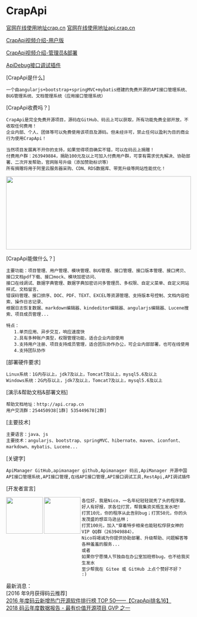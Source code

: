 # CrapApi
[官网在线使用地址crap.cn](http://crap.cn)
[官网在线使用地址api.crap.cn](http://api.crap.cn)

[CrapApi视频介绍-用户版](http://v.youku.com/v_show/id_XMzU4NjQwODIzNg==.html)

[CrapApi视频介绍-管理员&部署](https://v.youku.com/v_show/id_XMzYwMzA2MzUyNA==.html)

[ApiDebug接口调试插件](https://gitee.com/CrapApi/ApiDebug)

[CrapApi是什么]
```
一个由angularjs+bootstrap+springMVC+mybatis搭建的免费开源的API接口管理系统、BUG管理系统、文档管理系统（应用接口管理系统）
```

[CrapApi收费吗？]

```
CrapApi是完全免费开源项目，源码在GitHub、码云上可以获取，所有功能免费全部开放，不收取任何费用！
企业内部、个人、团体等可以免费使用该项目及源码。但未经许可，禁止任何以盈利为目的商业行为使用CrapApi！
```
```
当然项目发展离不开你的支持，如果觉得项目确实不错，可以在码云上捐赠！
付费用户群：263949884，捐助100元及以上可加入付费用户群，可享有需求优先解决、协助部署、二次开发帮助，官网账号升级（添加赞助标识等）
所有捐赠将用于阿里云服务器采购、CDN、RDS数据库、带宽升级等网站性能优化！
```
<img width = "100%" height="200" src="http://api.crap.cn/resources/upload/images/2018-11/30125847sFDcfL.CAV.5gLaDc.1.png?ddd"/>


[CrapApi能做什么？]
```
主要功能：项目管理、用户管理、模块管理、BUG管理、接口管理、接口版本管理、接口拷贝、接口文档pdf下载、接口mock、模块加密访问、
接口在线调试、数据字典管理、数据字典加密访问多管理员、多权限、自定义菜单、自定义网站样式、文档留言、
错误码管理、接口排序、DOC、PDF、TEXT、EXCEL等资源管理、支持版本号控制、文档内容检索、操作日志记录、
根据日志恢复数据、markdown编辑器、kindeditor编辑器、angularjs编辑器、Lucene搜索、项目成员管理...

特点：
   1.单页应用、异步交互，响应速度快
   2.具有多种账户类型，权限管理功能，适合企业内部使用
   3.支持用户注册、项目支持成员管理，适合团队协作办公，可企业内部部署，也可在线使用
   4.支持团队协作
```

[部署硬件要求]
```
Linux系统：1G内存以上，jdk7及以上，Tomcat7及以上，mysql5.6及以上
Windows系统：2G内存以上，jdk7及以上，Tomcat7及以上，mysql5.6及以上
```

[演示&帮助文档&部署文档]
```
帮助文档地址：http://api.crap.cn
用户交流群：254450938[1群] 535449678[2群]
```

[主要技术]
```
主要语言：java、js
主要技术：angularjs、bootstrap、springMVC、hibernate、maven、iconfont、markdown、mybatis、Lucene...
```
[关键字]
```
ApiManager GitHub,apimanager github,Apimanager 码云,ApiManager 开源中国
API接口管理系统,API接口管理,在线API接口管理,API接口调试工具,RestApi,API调试插件
```

[开发者宣言]

<img width = "100" height = "100" align=left src="http://api.crap.cn/resources/images/alipay.jpg?id=4446"/>
 
<img width = "100" height = "100" align=left  src="http://api.crap.cn/resources/images/wepay.jpg"/>

```
各位好，我是Nico，一名年纪轻轻就秃了头的程序猿，
好人有好报，求各位打赏，帮我集资买瓶生发水吧!
打赏10元，你的程序从此告别bug；打赏50元，你的头发茂盛的想亚马逊丛林；
打赏100元，加入"穿着特步相亲也能轻松俘获女神的VIP QQ群（263949884），
Nico将竭诚为你提供协助部署、升级帮助、问题解答等各种羞羞的服务...
或者
如果你宁愿情人节独自在办公室加班修bug，也不给我买生发水
至少帮我在 Gitee 或 GitHub 上点个赞好不好？
:)
```


最新消息：</br>
[2016 年9月获得码云推荐]</br>
[2016 年度码云新增热门开源软件排行榜 TOP 50——【CrapApi排名16】](http://www.oschina.net//news/81027/2016-oschina-git-new-software-top-50)</br>
[2018 码云年度数据报告 - 最有价值开源项目 GVP 之一](https://gitee.com/2018annual?from=timeline&isappinstalled=0)
